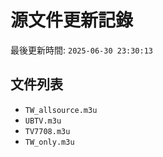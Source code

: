 # 源文件更新記錄

最後更新時間: `2025-06-30 23:30:13`

## 文件列表
- `TW_allsource.m3u`
- `UBTV.m3u`
- `TV7708.m3u`
- `TW_only.m3u`
